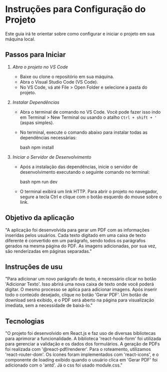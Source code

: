 # Instruções para Configuração do Projeto

Este guia irá te orientar sobre como configurar e iniciar o projeto em sua máquina local.

## Passos para Iniciar

1. *Abra o projeto no VS Code*

   - Baixe ou clone o repositório em sua máquina.
   - Abra o Visual Studio Code (VS Code).
   - No VS Code, vá até File > Open Folder e selecione a pasta do projeto.

2. *Instalar Dependências*

   - Abra o terminal de comando no VS Code. Você pode fazer isso indo em Terminal > New Terminal ou usando o atalho ` Ctrl + shift + ' ` (aspas simples).
   - No terminal, execute o comando abaixo para instalar todas as dependências necessárias:
   
     bash
     npm install
     

3. *Iniciar o Servidor de Desenvolvimento*

   - Após a instalação das dependências, inicie o servidor de desenvolvimento executando o seguinte comando no terminal:
   
     bash
     npm run dev
     

   - O terminal exibirá um link HTTP. Para abrir o projeto no navegador, segure a tecla Ctrl e clique com o botão esquerdo do mouse sobre o link.

##

## Objetivo da aplicação
"A aplicação foi desenvolvida para gerar um PDF com as informações inseridas pelos usuários. Cada texto digitado em uma caixa de texto diferente é convertido em um parágrafo, sendo todos os parágrafos gerados na mesma página do PDF. As imagens adicionadas, por sua vez, são renderizadas em páginas separadas." 

## Instruções de usu
"Para adicionar um novo parágrafo de texto, é necessário clicar no botão 'Adicionar Texto'. Isso abrirá uma nova caixa de texto onde você poderá digitar. O mesmo processo se aplica para adicionar imagens. Após inserir todo o conteúdo desejado, clique no botão 'Gerar PDF'. Um botão de download será exibido, e o PDF será aberto na página para visualização imediata, sem a necessidade de baixá-lo." 

## Tecnologias
"O projeto foi desenvolvido em React.js e faz uso de diversas bibliotecas para aprimorar a funcionalidade. A biblioteca 'react-hook-form' foi utilizada para gerenciar a validação e os dados dos formulários. A geração de PDFs foi realizada com '@react-pdf/renderer'. Para o roteamento, utilizamos 'react-router-dom'. Os ícones foram implementados com 'react-icons', e o componente de loading exibido quando o usuário clica em 'Gerar PDF' foi adicionado com o 'antd'. Já o css foi usado module.css." 


